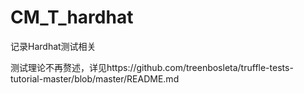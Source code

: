 # CM_T_hardhat
记录Hardhat测试相关


测试理论不再赘述，详见https://github.com/treenbosleta/truffle-tests-tutorial-master/blob/master/README.md



